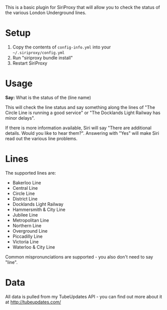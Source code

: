 This is a basic plugin for SiriProxy that will allow you to check the status of the various London Underground lines.

# Setup

1. Copy the contents of `config-info.yml` into your `~/.siriproxy/config.yml`
2. Run "siriproxy bundle install"
3. Restart SiriProxy

# Usage
**Say:** What is the status of the (line name)

This will check the line status and say something along the lines of "The Circle Line is running a good service" or "The Docklands Light Railway has minor delays".

If there is more information available, Siri will say "There are additional details. Would you like to hear them?". Answering with "Yes" will make Siri read out the various line problems.

# Lines
The supported lines are:

* Bakerloo Line
* Central Line
* Circle Line
* District Line
* Docklands Light Railway
* Hammersmith & City Line
* Jubilee Line
* Metropolitan Line
* Northern Line
* Overground Line
* Piccadilly Line
* Victoria Line
* Waterloo & City Line

Common mispronunciations are supported - you also don't need to say "line".

# Data
All data is pulled from my TubeUpdates API - you can find out more about it at http://tubeupdates.com/